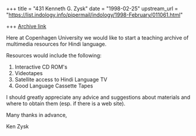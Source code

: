 +++
title = "431 Kenneth G. Zysk"
date = "1998-02-25"
upstream_url = "https://list.indology.info/pipermail/indology/1998-February/011061.html"

+++
[Archive link](https://list.indology.info/pipermail/indology/1998-February/011061.html)

Here at Copenhagen University we would like to start a
teaching archive of multimedia resources for Hindi language.

Resources would  include the following:

1. Interactive CD ROM's
2. Videotapes
3. Satellite access to Hindi Language TV
4. Good Language Cassette Tapes

I should greatly appreciate any advice and suggestions about
materials and where to obtain them (esp. if there is a web
site).

Many thanks in advance,

Ken Zysk



